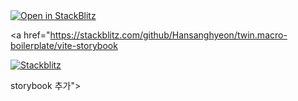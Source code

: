<a href="https://stackblitz.com/github/Hansanghyeon/twin.macro-boilerplate/vite-storybook">
  <img
    alt="Open in StackBlitz"
    src="https://developer.stackblitz.com/img/open_in_stackblitz_small.svg"
  />
</a>


<a href="https://stackblitz.com/github/Hansanghyeon/twin.macro-boilerplate/vite-storybook

[![Stackblitz](https://img.shields.io/badge/Stackblitz-fff?style=for-the-badge&logo=Stackblitz&logoColor=1389FD)](https://stackblitz.com/fork/github/hansanghyeon-boilerplate/twin.macro-vite-storybook)


storybook 추가">
